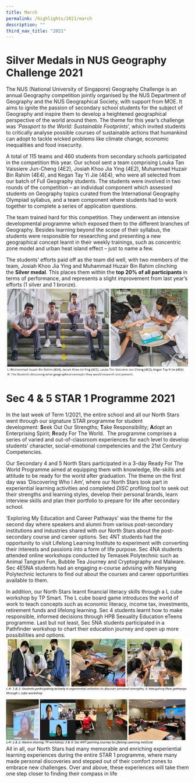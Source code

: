 ```yaml
---
title: March
permalink: /highlights/2021/march
description: ""
third_nav_title: "2021"
---
```

# Silver Medals in NUS Geography Challenge 2021

The NUS (National University of Singapore) Geography Challenge is an annual Geography competition jointly organised by the NUS Department of Geography and the NUS Geographical Society, with support from MOE. It aims to ignite the passion of secondary school students for the subject of Geography and inspire them to develop a heightened geographical perspective of the world around them. The theme for this year’s challenge was ‘_Passport to the World: Sustainable Footprints_’, which invited students to critically analyse possible courses of sustainable actions that humankind can adopt to tackle wicked problems like climate change, economic inequalities and food insecurity.  
  

A total of 115 teams and 460 students from secondary schools participated in the competition this year. Our school sent a team comprising Louka Tan Vaissiere Jun-Cheng (4E2), Josiah Khoo Jia Ying (4E2), Muhammad Huzair Bin Rahim (4E4), and Kegan Tay Yi Jie (4E4), who were all selected from our batch of Full Geography students. The students were involved in two rounds of the competition – an individual component which assessed students on Geography topics curated from the International Geography Olympiad syllabus, and a team component where students had to work together to complete a series of application questions.  
  

The team trained hard for this competition. They underwent an intensive developmental programme which exposed them to the different branches of Geography. Besides learning beyond the scope of their syllabus, the students were responsible for researching and presenting a new geographical concept learnt in their weekly trainings, such as concentric zone model and urban heat island effect – just to name a few.  
  

The students’ efforts paid off as the team did well, with two members of the team, Josiah Khoo Jia Ying and Muhammad Huzair Bin Rahim clinching the **Silver medal**. This places them within the **top 20% of all participants** in terms of performance, and represents a slight improvement from last year’s efforts (1 silver and 1 bronze).
![](/images/pic2.jpg)

# Sec 4 & 5 STAR 1 Programme 2021

In the last week of Term 1/2021, the entire school and all our North Stars went through our signature STAR programme for student development: **S**eek Out Our Strengths; **T**ake Responsibility; **A**dopt an Enterprising Spirit; **R**eady For The World.  The programme comprises a series of varied and out-of-classroom experiences for each level to develop students’ character, social-emotional competencies and the 21st Century Competencies.  
  

Our Secondary 4 and 5 North Stars participated in a 3-day Ready For The World Programme aimed at equipping them with knowledge, life-skills and attitude to be ready for the world after graduation. The theme on the first day was ‘Discovering Who I Am’, where our North Stars took part in experiential learning activities and completed _DISC_ profiling tool to seek out their strengths and learning styles, develop their personal brands, learn interview skills and plan their portfolio to prepare for life after secondary school.  
  

‘Exploring My Education and Career Pathways’ was the theme for the second day where speakers and alumni from various post-secondary institutions and industries shared with our North Stars about the post-secondary course and career options. Sec 4NT students had the opportunity to visit Lifelong Learning Institute to experiment with converting their interests and passions into a form of life purpose. Sec 4NA students attended online workshops conducted by Temasek Polytechnic such as Animal Tangram Fun, Bubble Tea Journey and Cryptography and Malware.  Sec 4E5NA students had an engaging e-course advising with Nanyang Polytechnic lecturers to find out about the courses and career opportunities available to them.  
  

In addition, our North Stars learnt financial literacy skills through a L cube workshop by TP Smart. The L cube board game introduces the world of work to teach concepts such as economic literacy, income tax, investments, retirement funds and lifelong learning. Sec 4 students learnt how to make responsible, informed decisions through HPB Sexuality Education eTeens programme. Last but not least, Sec 5NA students participated in a Pathfinder workshop to chart their education journey and open up more possibilities and options.
![](/images/StarSec4_Pic1.jpg)
All in all, our North Stars had many memorable and enriching experiential learning experiences during the entire STAR 1 programme, where many made personal discoveries and stepped out of their comfort zones to embrace new challenges. Over and above, these experiences will take them one step closer to finding their compass in life